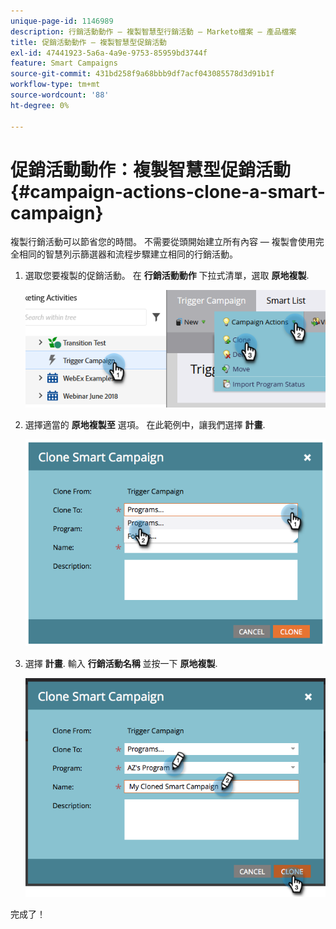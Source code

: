 ```yaml
---
unique-page-id: 1146989
description: 行銷活動動作 — 複製智慧型行銷活動 — Marketo檔案 — 產品檔案
title: 促銷活動動作 — 複製智慧型促銷活動
exl-id: 47441923-5a6a-4a9e-9753-85959bd3744f
feature: Smart Campaigns
source-git-commit: 431bd258f9a68bbb9df7acf043085578d3d91b1f
workflow-type: tm+mt
source-wordcount: '88'
ht-degree: 0%

---
```


# 促銷活動動作：複製智慧型促銷活動 {#campaign-actions-clone-a-smart-campaign}

複製行銷活動可以節省您的時間。 不需要從頭開始建立所有內容 — 複製會使用完全相同的智慧列示篩選器和流程步驟建立相同的行銷活動。

1. 選取您要複製的促銷活動。 在 **行銷活動動作** 下拉式清單，選取 **原地複製**.

   ![](assets/campaign-actions-clone-a-smart-campaign-1.png)

1. 選擇適當的 **原地複製至** 選項。 在此範例中，讓我們選擇 **計畫**.

   ![](assets/campaign-actions-clone-a-smart-campaign-2.png)

1. 選擇 **計畫**. 輸入 **行銷活動名稱** 並按一下 **原地複製**.

   ![](assets/campaign-actions-clone-a-smart-campaign-3.png)

完成了！
